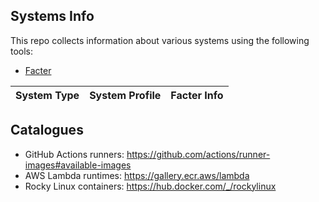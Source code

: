 Systems Info
------------

This repo collects information about various systems using the following tools:

* [Facter](https://puppet.com/docs/puppet/latest/facter.html)

| System Type | System Profile | Facter Info |
|-------------|----------------|-------------|

Catalogues
----------

* GitHub Actions runners: https://github.com/actions/runner-images#available-images
* AWS Lambda runtimes: https://gallery.ecr.aws/lambda
* Rocky Linux containers: https://hub.docker.com/_/rockylinux